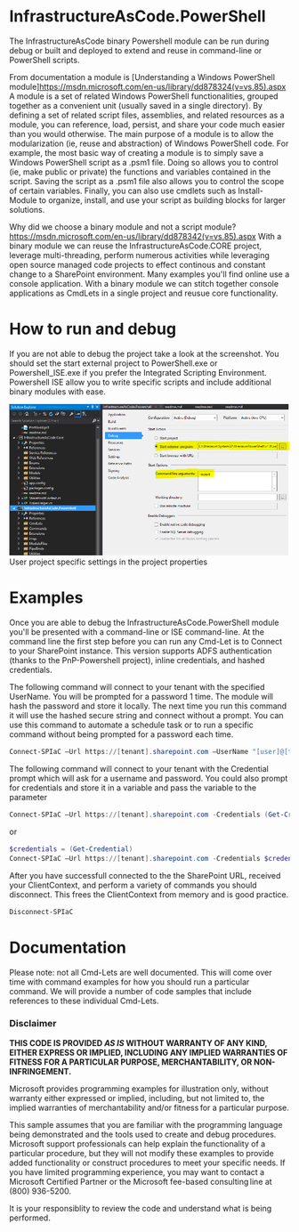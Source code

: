 ﻿# InfrastructureAsCode.PowerShell #
The InfrastructureAsCode binary Powershell module can be run during debug or built and deployed to extend and reuse in command-line or PowerShell scripts.

From documentation a module is [Understanding a Windows PowerShell module]https://msdn.microsoft.com/en-us/library/dd878324(v=vs.85).aspx
A module is a set of related Windows PowerShell functionalities, grouped together as a convenient unit (usually saved in a single directory). By defining a set of related script files, assemblies, and related resources as a module, you can reference, load, persist, and share your code much easier than you would otherwise.
The main purpose of a module is to allow the modularization (ie, reuse and abstraction) of Windows PowerShell code. For example, the most basic way of creating a module is to simply save a Windows PowerShell script as a .psm1 file. Doing so allows you to control (ie, make public or private) the functions and variables contained in the script. Saving the script as a .psm1 file also allows you to control the scope of certain variables. Finally, you can also use cmdlets such as Install-Module to organize, install, and use your script as building blocks for larger solutions.

Why did we choose a binary module and not a script module?  https://msdn.microsoft.com/en-us/library/dd878342(v=vs.85).aspx With a binary module we can reuse the InfrastructureAsCode.CORE project, leverage multi-threading, perform numerous activities while leveraging open source managed code projects to effect continous and constant change to a SharePoint environment.  Many examples you'll find online use a console application.  With a binary module we can stitch together console applications as CmdLets in a single project and reusue core functionality.

# How to run and debug
If you are not able to debug the project take a look at the screenshot.   You should set the start external project to PowerShell.exe or Powershell_ISE.exe if you prefer the Integrated Scripting Environment.   Powershell ISE allow you to write specific scripts and include additional binary modules with ease.

<img src="imgs/project-config-powershell-debug.png" />
<caption>User project specific settings in the project properties</caption>

# Examples
Once you are able to debug the InfrastructureAsCode.PowerShell module you'll be presented with a command-line or ISE command-line.  At the command line the first step before you can run any Cmd-Let is to Connect to your SharePoint instance.  This version supports ADFS authentication (thanks to the PnP-Powershell project), inline credentials, and hashed credentials.  

The following command will connect to your tenant with the specified UserName.  You will be prompted for a password 1 time.  The module will hash the password and store it locally.  The next time you run this command it will use the hashed secure string and connect without a prompt.   You can use this command to automate a schedule task or to run a specific command without being prompted for a password each time.
```powershell
Connect-SPIaC –Url https://[tenant].sharepoint.com –UserName "[user]@[tenant].onmicrosoft.com
```


The following command will connect to your tenant with the Credential prompt which will ask for a username and password.  You could also prompt for credentials and store it in a variable and pass the variable to the parameter
```powershell
Connect-SPIaC –Url https://[tenant].sharepoint.com -Credentials (Get-Credential)
```
or
```powershell
$credentials = (Get-Credential)
Connect-SPIaC –Url https://[tenant].sharepoint.com -Credentials $credentials
```

After you have successfull connected to the the SharePoint URL, received your ClientContext, and perform a variety of commands you should disconnect.  This frees the ClientContext from memory and is good practice.
```powershell
Disconnect-SPIaC
```


# Documentation
Please note: not all Cmd-Lets are well documented.  This will come over time with command examples for how you should run a particular command.  We will provide a number of code samples that include references to these individual Cmd-Lets.



### Disclaimer ###
**THIS CODE IS PROVIDED *AS IS* WITHOUT WARRANTY OF ANY KIND, EITHER EXPRESS OR IMPLIED, INCLUDING ANY IMPLIED WARRANTIES OF FITNESS FOR A PARTICULAR PURPOSE, MERCHANTABILITY, OR NON-INFRINGEMENT.**

Microsoft provides programming examples for illustration only, without 
warranty either expressed or implied, including, but not limited to, the
implied warranties of merchantability and/or fitness for a particular 
purpose.  

This sample assumes that you are familiar with the programming language
being demonstrated and the tools used to create and debug procedures. 
Microsoft support professionals can help explain the functionality of a
particular procedure, but they will not modify these examples to provide
added functionality or construct procedures to meet your specific needs. 
If you have limited programming experience, you may want to contact a 
Microsoft Certified Partner or the Microsoft fee-based consulting line 
at (800) 936-5200. 

It is your responsiblity to review the code and understand what is being performed.